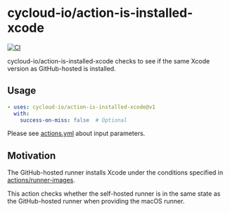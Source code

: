 # cycloud-io/action-is-installed-xcode

[![CI](https://github.com/cycloud-io/action-is-installed-xcode/actions/workflows/ci.yml/badge.svg)](https://github.com/cycloud-io/action-is-installed-xcode/actions/workflows/ci.yml)

cycloud-io/action-is-installed-xcode checks to see if the same Xcode version as GitHub-hosted is installed.

## Usage

```yaml
- uses: cycloud-io/action-is-installed-xcode@v1
  with:
    success-on-miss: false  # Optional
```

Please see [actions.yml](https://github.com/cycloud-io/action-is-installed-xcode/blob/main/action.yml) about input parameters.

## Motivation

The GitHub-hosted runner installs Xcode under the conditions specified in [actions/runner-images](https://github.com/actions/runner-images/blob/59a0b3727b675f4d29713127bca7726492d7a085/README.md#L121).

This action checks whether the self-hosted runner is in the same state as the GitHub-hosted runner when providing the macOS runner.
